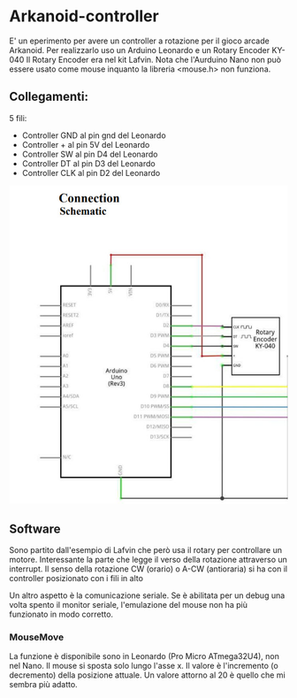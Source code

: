 # Arkanoid-controller
E' un eperimento per avere un controller a rotazione per il gioco arcade Arkanoid. 
Per realizzarlo uso un  Arduino Leonardo e un Rotary Encoder KY-040
Il Rotary Encoder era nel kit Lafvin.
Nota che l'Aurduino Nano non può essere usato come mouse inquanto la libreria <mouse.h> non 
funziona.

## Collegamenti:
5 fili:

* Controller GND al pin gnd del Leonardo
* Controller + al pin 5V del Leonardo
* Controller SW al pin D4 del Leonardo
* Controller DT al pin D3 del Leonardo
* Controller CLK al pin D2 del Leonardo

![Schema](/images/wire.jpg)

## Software
Sono partito dall'esempio di Lafvin che però usa il rotary per controllare un motore.
Interessante la parte che legge il verso della rotazione attraverso un interrupt.
Il senso della rotazione CW (orario) o A-CW (antioraria) si ha con il controller
posizionato con i fili in alto

Un altro aspetto è la comunicazione seriale. Se è abilitata per un debug
una volta spento il monitor seriale, l'emulazione del mouse non ha più funzionato in modo
corretto.

### MouseMove
La funzione è disponibile sono in Leonardo (Pro Micro ATmega32U4), non nel Nano.
Il mouse si sposta solo lungo l'asse x. Il valore è l'incremento (o decremento) della posizione
attuale. Un valore attorno al 20 è quello che mi sembra più adatto. 
